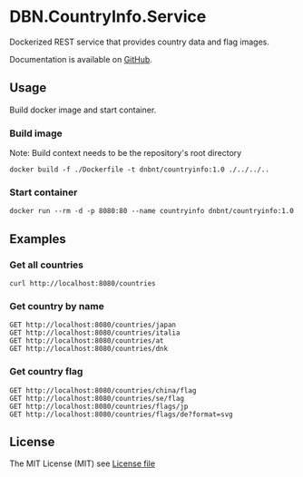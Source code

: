 # DBN.CountryInfo.Service
Dockerized REST service that provides country data and flag images.

Documentation is available on [GitHub](https://github.com/dnbnt/countryinfo/tree/main/src/dotnet/DBN.CountryInfo.Service).

## Usage

Build docker image and start container.

### Build image
Note: Build context needs to be the repository's root directory
```
docker build -f ./Dockerfile -t dnbnt/countryinfo:1.0 ./../../..
```

### Start container
```
docker run --rm -d -p 8080:80 --name countryinfo dnbnt/countryinfo:1.0
```

## Examples

### Get all countries
```
curl http://localhost:8080/countries
```

### Get country by name
```
GET http://localhost:8080/countries/japan
GET http://localhost:8080/countries/italia
GET http://localhost:8080/countries/at
GET http://localhost:8080/countries/dnk
```

### Get country flag

```
GET http://localhost:8080/countries/china/flag
GET http://localhost:8080/countries/se/flag
GET http://localhost:8080/countries/flags/jp
GET http://localhost:8080/countries/flags/de?format=svg
```

## License

The MIT License (MIT) see [License file](https://github.com/dnbnt/countryinfo/blob/main/LICENSE)